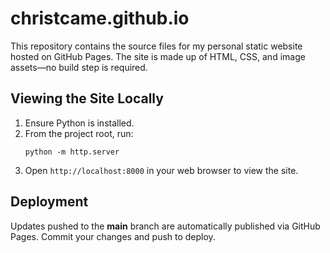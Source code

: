 # christcame.github.io

This repository contains the source files for my personal static website hosted on GitHub Pages. The site is made up of HTML, CSS, and image assets—no build step is required.

## Viewing the Site Locally
1. Ensure Python is installed.
2. From the project root, run:
   ```
   python -m http.server
   ```
3. Open `http://localhost:8000` in your web browser to view the site.

## Deployment
Updates pushed to the **main** branch are automatically published via GitHub Pages. Commit your changes and push to deploy.
